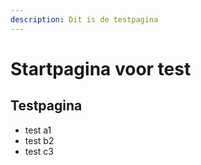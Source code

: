 ```yaml
---
description: Dit is de testpagina
---
```


# Startpagina voor test

## Testpagina

* test a1
* test b2
* test c3

